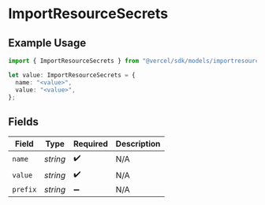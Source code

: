 # ImportResourceSecrets

## Example Usage

```typescript
import { ImportResourceSecrets } from "@vercel/sdk/models/importresourceop.js";

let value: ImportResourceSecrets = {
  name: "<value>",
  value: "<value>",
};
```

## Fields

| Field              | Type               | Required           | Description        |
| ------------------ | ------------------ | ------------------ | ------------------ |
| `name`             | *string*           | :heavy_check_mark: | N/A                |
| `value`            | *string*           | :heavy_check_mark: | N/A                |
| `prefix`           | *string*           | :heavy_minus_sign: | N/A                |
